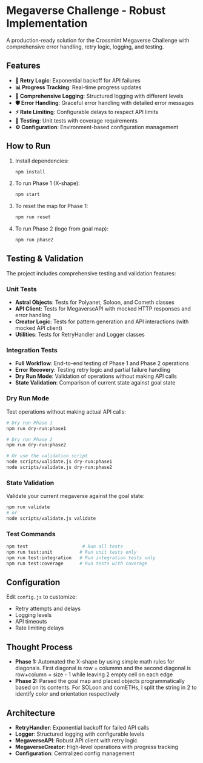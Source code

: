 # Megaverse Challenge - Robust Implementation

A production-ready solution for the Crossmint Megaverse Challenge with comprehensive error handling, retry logic, logging, and testing.

## Features

- **🔄 Retry Logic**: Exponential backoff for API failures
- **📊 Progress Tracking**: Real-time progress updates
- **📝 Comprehensive Logging**: Structured logging with different levels
- **🛡️ Error Handling**: Graceful error handling with detailed error messages
- **⚡ Rate Limiting**: Configurable delays to respect API limits
- **🧪 Testing**: Unit tests with coverage requirements
- **⚙️ Configuration**: Environment-based configuration management

## How to Run

1. Install dependencies:

   ```bash
   npm install
   ```

2. To run Phase 1 (X-shape):
   ```bash
   npm start
   ```
3. To reset the map for Phase 1:
   ```bash
   npm run reset
   ```
4. To run Phase 2 (logo from goal map):
   ```bash
   npm run phase2
   ```

## Testing & Validation

The project includes comprehensive testing and validation features:

### **Unit Tests**

- **Astral Objects**: Tests for Polyanet, Soloon, and Cometh classes
- **API Client**: Tests for MegaverseAPI with mocked HTTP responses and error handling
- **Creator Logic**: Tests for pattern generation and API interactions (with mocked API client)
- **Utilities**: Tests for RetryHandler and Logger classes

### **Integration Tests**

- **Full Workflow**: End-to-end testing of Phase 1 and Phase 2 operations
- **Error Recovery**: Testing retry logic and partial failure handling
- **Dry Run Mode**: Validation of operations without making API calls
- **State Validation**: Comparison of current state against goal state

### **Dry Run Mode**

Test operations without making actual API calls:

```bash
# Dry run Phase 1
npm run dry-run:phase1

# Dry run Phase 2
npm run dry-run:phase2

# Or use the validation script
node scripts/validate.js dry-run:phase1
node scripts/validate.js dry-run:phase2
```

### **State Validation**

Validate your current megaverse against the goal state:

```bash
npm run validate
# or
node scripts/validate.js validate
```

### **Test Commands**

```bash
npm test                    # Run all tests
npm run test:unit          # Run unit tests only
npm run test:integration   # Run integration tests only
npm run test:coverage      # Run tests with coverage
```

## Configuration

Edit `config.js` to customize:

- Retry attempts and delays
- Logging levels
- API timeouts
- Rate limiting delays

## Thought Process

- **Phase 1:** Automated the X-shape by using simple math rules for diagonals. First diagonal is row = colummn and the second diagonal is row+column = size - 1 while leaving 2 empty cell on each edge
- **Phase 2:** Parsed the goal map and placed objects programmatically based on its contents. For SOLoon and comETHs, I split the string in 2 to identify color and orientation respectively

## Architecture

- **RetryHandler**: Exponential backoff for failed API calls
- **Logger**: Structured logging with configurable levels
- **MegaverseAPI**: Robust API client with retry logic
- **MegaverseCreator**: High-level operations with progress tracking
- **Configuration**: Centralized config management
